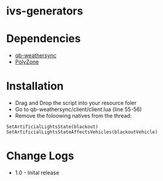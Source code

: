 # ivs-generators

# Dependencies 
- [qb-weathersync](https://github.com/qbcore-framework/qb-weathersync)
- [PolyZone](https://github.com/qbcore-framework/PolyZone)

# Installation
- Drag and Drop the script into your resource foler
- Go to qb-weathersync/client/client.lua (line 55-56)
- Remove the foloowing natives from the thread:
```
SetArtificialLightsState(blackout)
SetArtificialLightsStateAffectsVehicles(blackoutVehicle)
```

# Change Logs
- 1.0 - Inital release
